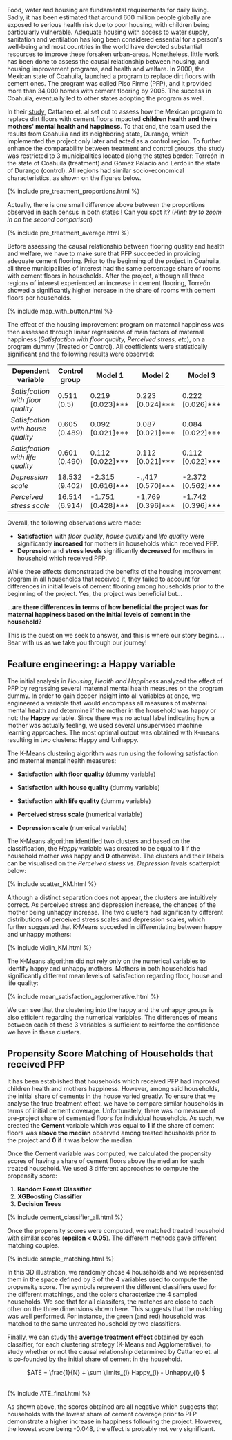 Food, water and housing are fundamental requirements for daily living. Sadly, it has been estimated that around 600 million people globally are exposed to serious health risk due to poor housing, with children being particularly vulnerable. Adequate housing with access to water supply, sanitation and ventilation has long been considered essential for a person's well-being and most countries in the world have devoted substantial resources to improve these forsaken urban-areas. Nonetheless, little work has been done to assess the causal relationship between housing, and housing improvement programs, and health and welfare. In 2000, the Mexican state of Coahuila, launched a program to replace dirt floors with cement ones. The program was called Piso Firme (PFP), and it provided more than 34,000 homes with cement flooring by 2005. The success in Coahuila, eventually led to other states adopting the program as well.<br/>

In their [study](https://www.aeaweb.org/articles?id=10.1257/pol.1.1.75), Cattaneo et. al set out to assess how the Mexican program to replace dirt floors with cement floors impacted **children health and theirs mothers' mental health and happiness**. To that end, the team used the results from Coahuila and its neighboring state, Durango, which implemented the project only later and acted as a control region. To further enhance the comparability between treatment and control groups, the study was restricted to 3 municipalities located along the states border: Torreón in the state of Coahuila (treatment) and Gómez Palacio and Lerdo in the state of Durango (control). All regions had similar socio-economical characteristics, as shown on the figures below.<br/>

{% include pre_treatment_proportions.html %}

Actually, there is one small difference above between the proportions observed in each census in both states ! Can you spot it? (*Hint: try to zoom in on the second comparison*)

{% include pre_treatment_average.html %}

Before assessing the causal relationship between flooring quality and health and welfare, we have to make sure that PFP succeeded in providing adequate cement flooring. Prior to the beginning of the project in Coahuila, all three municipalities of interest had the same percentage share of rooms with cement floors in households. After the project, although all three regions of interest experienced an increase in cement flooring, Torreón showed a significantly higher increase in the share of rooms with cement floors per households. <br/>

{% include map_with_button.html %}



The effect of the housing improvement program on maternal happiness was then assessed through linear regressions of main factors of maternal happiness (*Satisfaction with floor quality, Perceived stress, etc*), on a program dummy (Treated or Control). All coefficients were statistically significant and the following results were observed:

**Dependent variable** | **Control group** | **Model 1** | **Model 2** | **Model 3**
--- | --- | --- | --- | --- |
*Satisfcation with floor quality* | 0.511 (0.5) | 0.219 [0.023]*** | 0.223 [0.024]*** | 0.222 [0.026]***
*Satisfcation with house quality* | 0.605 (0.489) | 0.092 [0.021]*** | 0.087 [0.021]*** | 0.084 [0.022]*** 
*Satisfcation with life quality* | 0.601 (0.490) | 0.112 [0.022]*** | 0.112 [0.021]*** | 0.112 [0.022]*** 
*Depression scale* | 18.532 (9.402) | -2.315 [0.616]*** | -.,417 [0.570]*** | -2.372 [0.562]***
*Perceived stress scale* | 16.514 (6.914) | -1.751 [0.428]*** | -1,769 [0.396]*** | -1.742 [0.396]***


Overall, the following observations were made:

*	**Satisfaction** with *floor quality*, *house quality* and *life quality* were significantly **increased** for mothers in households which received PFP. <br/>
*	**Depression** and **stress levels** significantly **decreased** for mothers in household which received PFP. <br/>

While these effects demonstrated the benefits of the housing improvement program in all households that received it, they failed to account for differences in initial levels of cement flooring among households prior to the beginning of the project. Yes, the project was beneficial but… 

...**are there differences in terms of how beneficial the project was for maternal happiness based on the initial levels of cement in the household?** 

This is the question we seek to answer, and this is where our story begins…. Bear with us as we take you through our journey!


## Feature engineering: a Happy variable

The initial analysis in *Housing, Health and Happiness* analyzed the effect of PFP by regressing several maternal mental health measures on the program dummy. In order to gain deeper insight into all variables at once, we engineered a variable that would encompass all measures of maternal mental health and determine if the mother in the household was happy or not: the **Happy** variable. Since there was no actual label indicating how a mother was actually feeling, we used several unsupervised machine learning approaches. The most optimal output was obtained with K-means resulting in two clusters: Happy and Unhappy. <br/>

The K-Means clustering algorithm was run using the following satisfaction and maternal mental health measures:

- **Satisfaction with floor quality** (dummy variable)

- **Satisfaction with house quality** (dummy variable)

- **Satisfaction with life quality** (dummy variable)

- **Perceived stress scale** (numerical variable)

- **Depression scale** (numerical variable)

The K-Means algorithm identified two clusters and based on the classification, the *Happy* variable was created to be equal to **1** if the household mother was happy and **0** otherwise. The clusters and their labels can be visualised on the *Perceived stress* vs. *Depression levels* scatterplot below:

{% include scatter_KM.html %}

Although a distinct separation does not appear, the clusters are intuitively correct. As perceived stress and depression increase, the chances of the mother being unhappy increase. The two clusters had significanlty different distributions of perceived stress scales and depression scales, which further suggested that K-Means succeded in differentiating between happy and unhappy mothers:

{% include violin_KM.html %}

The K-Means algorithm did not rely only on the numerical variables to identify happy and unhappy mothers. Mothers in both households had significantly different mean levels of satisfaction regarding floor, house and life quality:

{% include mean_satisfaction_agglomerative.html %}

We can see that the clustering into the happy and the unhappy groups is also efficient regarding the numerical variables. The differences of means  between each of these 3 variables is sufficient to reinforce the confidence we have in these clusters. 

## Propensity Score Matching of Households that received PFP

It has been established that households which received PFP had improved children health and mothers happiness. However, among said households, the initial share of cements in the house varied greatly. To ensure that we analyse the true treatment effect, we have to compare similar households in terms of initial cement coverage. Unfortunately, there was no measure of pre-project share of cemented floors for individual households. As such, we created the **Cement** variable which was equal to **1** if the share of cement floors was **above the median** observed among treated housholds prior to the project and **0** if it was below the median.

Once the Cement variable was computed, we calculated the propensity scores of having a share of cement floors above the median for each treated household. We used 3 different approaches to compute the propensity score:

1. **Random Forest Classifier**
2. **XGBoosting Classifier**
3. **Decision Trees**

{% include cement_classifier_all.html %}

Once the propensity scores were computed, we matched treated household with similar scores (**epsilon < 0.05**). The different methods gave different matching couples.

{% include sample_matching.html %}

In this 3D illustration, we randomly chose 4 households and we represented them in the space defined by 3 of the 4 variables used to compute the propensity score. The symbols represent the different classifiers used for the different matchings, and the colors characterize the 4 sampled households. We see that for all classifers, the matches are close to each other on the three dimensions shown here. This suggests that the matching was well performed. For instance, the green (and red) household was matched to the same untreated household by two classifiers. <br/>

Finally, we can study the **average treatment effect** obtained by each classifier, for each clustering strategy (K-Means and Agglomerative), to study whether or not the causal relationship determined by Cattaneo et. al is co-founded by the initial share of cement in the household. <br/>
<center> $ATE = \frac{1}{N} + \sum \limits_{i}  Happy_{i} - Unhappy_{i} $</center> <br/>

{% include ATE_final.html %}


As shown above, the scores obtained are all negative which suggests that households with the lowest share of cement coverage prior to PFP demonstrate a higher increase in happiness following the project. However, the lowest score being -0.048, the effect is probably not very significant. 
